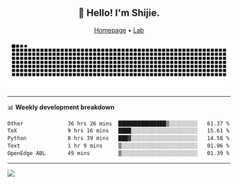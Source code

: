 <h2 align="center">👋 Hello! I'm Shijie.</h2>
<p align="center">
  <a href="https://xu-shi-jie.github.io"> Homepage</a> •
  <a href="https://onodalab.ees.hokudai.ac.jp"> Lab </a>
</p>

![Snake animation](https://github.com/xu-shi-jie/xu-shi-jie/blob/output/github-snake.svg)


-------

📊 **Weekly development breakdown**
<!--START_SECTION:waka-->

```txt
Other              36 hrs 26 mins  ███████████████▒░░░░░░░░░   61.37 %
TeX                9 hrs 16 mins   ████░░░░░░░░░░░░░░░░░░░░░   15.61 %
Python             8 hrs 39 mins   ███▓░░░░░░░░░░░░░░░░░░░░░   14.58 %
Text               1 hr 9 mins     ▒░░░░░░░░░░░░░░░░░░░░░░░░   01.96 %
OpenEdge ABL       49 mins         ▒░░░░░░░░░░░░░░░░░░░░░░░░   01.39 %
```

<!--END_SECTION:waka-->

-------
![](https://komarev.com/ghpvc/?username=xu-shi-jie&style=flat-square&color=blue) 
